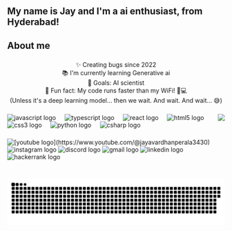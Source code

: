 ###

<h2 align="left">My name is Jay and I'm a ai enthusiast, from Hyderabad!</h2>

###

<h2 align="left">About me</h2>

###

<p align="center">✨ Creating bugs since 2022<br>📚 I'm currently learning Generative ai<br>🎯 Goals: AI scientist<br>🎲 Fun fact: My code runs faster than my WiFi! 🚀💻<br>(Unless it's a deep learning model… then we wait. And wait. And wait… 😅)</p>

###



###

<img align="right" height="150" src="https://camo.githubusercontent.com/d428cbd62a4356fe9c61ac83438596354f2ace76bedbbf2e68f27ff987cef5c5/68747470733a2f2f7777772e6c616d626461746573742e636f6d2f7265736f75726365732f696d616765732f6e65777332342e6769662f"  />

###

<div align="left">
  <img src="https://cdn.jsdelivr.net/gh/devicons/devicon/icons/javascript/javascript-original.svg" height="30" alt="javascript logo"  />
  <img width="12" />
  <img src="https://cdn.jsdelivr.net/gh/devicons/devicon/icons/typescript/typescript-original.svg" height="30" alt="typescript logo"  />
  <img width="12" />
  <img src="https://cdn.jsdelivr.net/gh/devicons/devicon/icons/react/react-original.svg" height="30" alt="react logo"  />
  <img width="12" />
  <img src="https://cdn.jsdelivr.net/gh/devicons/devicon/icons/html5/html5-original.svg" height="30" alt="html5 logo"  />
  <img width="12" />
  <img src="https://cdn.jsdelivr.net/gh/devicons/devicon/icons/css3/css3-original.svg" height="30" alt="css3 logo"  />
  <img width="12" />
  <img src="https://cdn.jsdelivr.net/gh/devicons/devicon/icons/python/python-original.svg" height="30" alt="python logo"  />
  <img width="12" />
  <img src="https://cdn.jsdelivr.net/gh/devicons/devicon/icons/csharp/csharp-original.svg" height="30" alt="csharp logo"  />
</div>

###

<div align="left">
  <img src="https://img.shields.io/static/v1?message=Youtube&logo=youtube&label=&color=FF0000&logoColor=white&labelColor=&style=for-the-badge" height="35" alt="[youtube logo](https://www.youtube.com/@jayavardhanperala3430)"  />
  <img src="https://img.shields.io/static/v1?message=Instagram&logo=instagram&label=&color=E4405F&logoColor=white&labelColor=&style=for-the-badge" height="35" alt="instagram logo"  />
  <img src="https://img.shields.io/static/v1?message=Discord&logo=discord&label=&color=7289DA&logoColor=white&labelColor=&style=for-the-badge" height="35" alt="discord logo"  />
  <img src="https://img.shields.io/static/v1?message=Gmail&logo=gmail&label=&color=D14836&logoColor=white&labelColor=&style=for-the-badge" height="35" alt="gmail logo"  />
  <img src="https://img.shields.io/static/v1?message=LinkedIn&logo=linkedin&label=&color=0077B5&logoColor=white&labelColor=&style=for-the-badge" height="35" alt="linkedin logo"  />
  <img src="https://img.shields.io/static/v1?message=HackerRank&logo=hackerrank&label=&color=2EC866&logoColor=white&labelColor=&style=for-the-badge" height="35" alt="hackerrank logo"  />
</div>

###

<br clear="both">

<picture>
  <source media="(prefers-color-scheme: dark)" srcset="https://raw.githubusercontent.com/Jayavardhan-7/Jayavardhan-7/output/github-snake-dark.svg" />
  <source media="(prefers-color-scheme: light)" srcset="https://raw.githubusercontent.com/Jayavardhan-7/Jayavardhan-7/output/github-snake.svg" />
  <img alt="github-snake" src="https://raw.githubusercontent.com/Jayavardhan-7/Jayavardhan-7/output/github-snake.svg" />
</picture>

###
